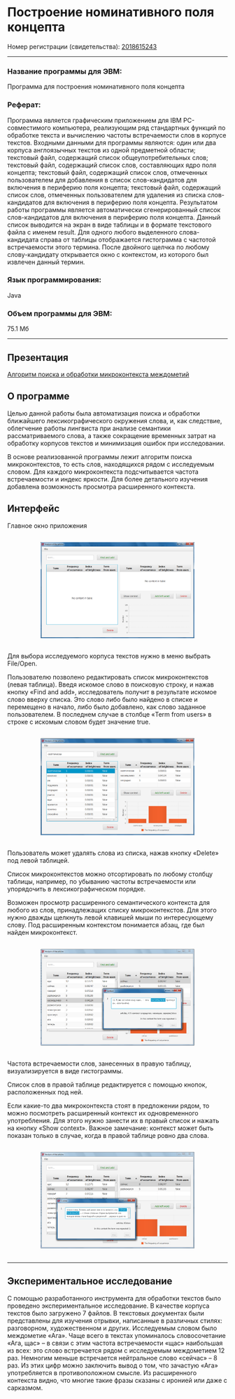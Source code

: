# Построение номинативного поля концепта

Номер регистрации (свидетельства):
[2018615243](https://www1.fips.ru/registers-doc-view/fips_servlet?DB=EVM&rn=5985&DocNumber=2018615243&TypeFile=html)

---
### Название программы для ЭВМ:
Программа для построения номинативного поля концепта

### Реферат:
Программа является графическим приложением для IBM PC-совместимого компьютера, реализующим ряд стандартных функций по обработке текста и вычислению частоты встречаемости слов в корпусе текстов. Входными данными для программы являются: один или два корпуса англоязычных текстов из одной предметной области; текстовый файл, содержащий список общеупотребительных слов; текстовый файл, содержащий список слов, составляющих ядро поля концепта; текстовый файл, содержащий список слов, отмеченных пользователем для добавления в список слов-кандидатов для включения в периферию поля концепта; текстовый файл, содержащий список слов, отмеченных пользователем для удаления из списка слов-кандидатов для включения в периферию поля концепта. Результатом работы программы является автоматически сгенерированный список слов-кандидатов для включения в периферию поля концепта. Данный список выводится на экран в виде таблицы и в формате текстового файла с именем result. Для одного любого выделенного слова-кандидата справа от таблицы отображается гистограмма с частотой встречаемости этого термина. После двойного щелчка по любому слову-кандидату открывается окно с контекстом, из которого был извлечен данный термин.

### Язык программирования: 
Java

### Объем программы для ЭВМ: 
75.1 Мб

---

## Презентация

[Алгоритм поиска и обработки микроконтекста междометий](readme_images\Алгоритм_поиска_и_обработки_микроконтекста_междометий.pptx)

## О программе

Целью данной работы была автоматизация поиска и обработки ближайшего лексикографического окружения слова, и, как следствие, облегчение работы лингвиста при анализе семантики рассматриваемого слова, а также сокращение временных затрат на обработку корпусов текстов и минимизация ошибок при исследовании.

В основе реализованной программы лежит алгоритм поиска микроконтекстов, то есть слов, находящихся рядом с исследуемым словом.  Для каждого микроконтекста подсчитывается частота встречаемости и индекс яркости. Для более детального изучения добавлена возможность просмотра расширенного контекста. 


## Интерфейс

Главное окно приложения

<div style="text-align:center">
    <img alt="Картинка" src="readme_images/01.png" width="70%" vspace="15" hspace="15">
</div>

Для выбора исследуемого корпуса текстов нужно в меню выбрать File/Open.

Пользователю позволено редактировать список микроконтекстов (левая таблица). Введя искомое слово в поисковую строку, и нажав кнопку «Find and add», исследователь получит в результате искомое слово вверху списка. Это слово либо было найдено в списке и перемещено в начало, либо было добавлено, как слово заданное пользователем. В последнем случае в столбце «Term from users» в строке с искомым словом будет значение true.

<div style="text-align:center">
    <img alt="Картинка" src="readme_images/02.png" width="70%" vspace="15" hspace="15">
</div>

Пользователь может удалять слова из списка, нажав кнопку «Delete» под левой таблицей.

Список микроконтекстов можно отсортировать по любому столбцу таблицы, например, по убыванию частоты встречаемости или упорядочить  в лексикографическом порядке.

Возможен просмотр расширенного семантического контекста для любого из слов, принадлежащих списку микроконтекстов. Для этого нужно дважды щелкнуть левой клавишей мыши по интересующему слову. Под расширенным контекстом понимается абзац, где был найден микроконтекст.


<div style="text-align:center">
    <img alt="Картинка" src="readme_images/03.png" width="70%" vspace="15" hspace="15">
</div>


Частота встречаемости слов, занесенных в правую таблицу, визуализируется в виде гистограммы. 

Список слов в правой таблице редактируется с помощью кнопок, расположенных под ней.

Если какие-то два микроконтекста стоят в предложении рядом, то можно посмотреть расширенный контекст их одновременного употребления. Для этого нужно занести их в правый список и нажать на кнопку «Show context». Важное замечание: контекст может быть показан только в случае, когда в правой таблице ровно два слова.


<div style="text-align:center">
    <img alt="Картинка" src="readme_images/04.png" width="70%" vspace="15" hspace="15">
</div>

---

## Экспериментальное исследование

С помощью разработанного инструмента для обработки текстов было проведено экспериментальное исследование. В качестве корпуса текстов было загружено 7 файлов. В текстовых документах были представлены для изучения отрывки, написанные в  различных стилях: разговорном, художественном и других. Исследуемым словом было междометие «Ага». Чаще всего в текстах упоминалось словосочетание «Ага, щас» – в связи с этим частота встречаемости «щас» наибольшая из всех: это слово встречается рядом с исследуемым междометием 12 раз. Немногим меньше встречается нейтральное слово «сейчас» – 8 раз. Из этих цифр можно заключить вывод о том, что зачастую «Ага» употребляется в противоположном смысле. Из расширенного контекста видно, что многие такие фразы сказаны с иронией или даже с сарказмом.
